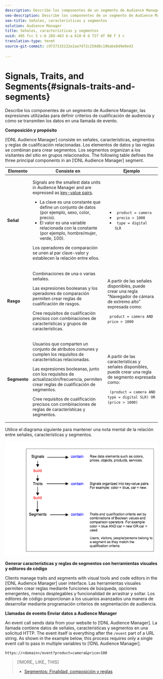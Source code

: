 ```yaml
---
description: Describe los componentes de un segmento de Audience Manager, las expresiones utilizadas para definir criterios de cualificación de audiencia y cómo se transmiten los datos en una llamada de evento.
seo-description: Describe los componentes de un segmento de Audience Manager, las expresiones utilizadas para definir criterios de cualificación de audiencia y cómo se transmiten los datos en una llamada de evento.
seo-title: Señales, características y segmentos
solution: Audience Manager
title: Señales, características y segmentos
uuid: 485 fcc 5 c-b 289-463 b-a 610-0 d 727 df 90 f 3 c
translation-type: tm+mt
source-git-commit: c9737315132e2ae7d72c250d8c196abe8d9e0e43

---
```



# Signals, Traits, and Segments{#signals-traits-and-segments}

Describe los componentes de un segmento de Audience Manager, las expresiones utilizadas para definir criterios de cualificación de audiencia y cómo se transmiten los datos en una llamada de evento.

<!-- 

c_signal_trait_segment.xml

 -->

**Composición y propósito**

[!DNL Audience Manager] consiste en señales, características, segmentos y reglas de cualificación relacionadas. Los elementos de datos y las reglas se combinan para crear segmentos. Los segmentos organizan a los visitantes del sitio en grupos relacionados. The following table defines the three principal components in an [!DNL Audience Manager] segment.

<table id="table_E8373A01C3414C42B4983A59BF0F0669"> 
 <thead> 
  <tr> 
   <th colname="col1" class="entry"> Elemento </th> 
   <th colname="col2" class="entry"> Consiste en </th> 
   <th colname="col3" class="entry"> Ejemplo </th> 
  </tr>
 </thead>
 <tbody> 
  <tr> 
   <td colname="col1"><b>Señal</b> </td> 
   <td colname="col2"> <p>Signals are the smallest data units in <span class="keyword"> Audience Manager</span> and are expressed as <a href="../reference/key-value-pairs-explained.md"> key-value pairs</a>. </p> 
    <ul id="ul_728347E325284B9FA0B4E05DE8CF4570"> 
     <li id="li_89574A3B4A734726AD43405AE6D85FF5">La clave es una constante que define un conjunto de datos (por ejemplo, sexo, color, precio). </li> 
     <li id="li_D35601B33EE24EC5857F45D9577254D4">El valor es una variable relacionada con la constante (por ejemplo, hombre/mujer, verde, 100). </li> 
    </ul> <p>Los operadores de comparación se unen al par clave-valor y establecen la relación entre ellos. </p> </td> 
   <td colname="col3"> 
    <ul id="ul_A6D8D30A37C94437A7BF38736C6F8556"> 
     <li id="li_74C87C34FA254783AC0DEBBC69B35AC4"><code> product = camera</code> </li> 
     <li id="li_C1727B9136024E56B60374597A7DCA00"><code> precio &gt; 1000</code> </li> 
     <li id="li_B2E7798768EE444AB978F3F27B0BC0B5"><code> type = digital SLR</code> </li> 
    </ul> </td> 
  </tr> 
  <tr> 
   <td colname="col1"><b>Rasgo</b> </td> 
   <td colname="col2"> <p>Combinaciones de una o varias señales. </p> <p>Las expresiones booleanas y los operadores de comparación permiten crear reglas de cualificación de rasgos. </p> <p>Cree requisitos de cualificación precisos con combinaciones de características y grupos de características. </p> </td> 
   <td colname="col3"> <p>A partir de las señales disponibles, puede crear una regla "Navegador de cámara de extremo alto" expresada como: </p> <p><code> product = camera AND price &gt; 1000</code> </p> </td> 
  </tr> 
  <tr> 
   <td colname="col1"><b>Segmento</b> </td> 
   <td colname="col2"> <p>Usuarios que comparten un conjunto de atributos comunes y cumplen los requisitos de características relacionadas. </p> <p>Las expresiones booleanas, junto con los requisitos de actualización/frecuencia, permiten crear reglas de cualificación de segmentos. </p> <p>Cree requisitos de cualificación precisos con combinaciones de reglas de características y segmentos. </p> </td> 
   <td colname="col3"> <p>A partir de las características y señales disponibles, puede crear una regla de segmento expresada como: </p> <p><code> (product = camera AND type = digital SLR) OR (price &gt; 1000)</code> </p> </td> 
  </tr> 
 </tbody> 
</table>

Utilice el diagrama siguiente para mantener una nota mental de la relación entre señales, características y segmentos.

![](assets/signals-traits-segments.png)

**Generar características y reglas de segmentos con herramientas visuales y editores de código**

Clients manage traits and segments with visual tools and code editors in the [!DNL Audience Manager] user interface. Las herramientas visuales permiten crear reglas mediante funciones de búsqueda, opciones emergentes, menús desplegables y funcionalidad de arrastrar y soltar. Los editores de código proporcionan a los usuarios avanzados una manera de desarrollar mediante programación criterios de segmentación de audiencia.

**Llamadas de evento Enviar datos a Audience Manager**

An event call sends data from your website to [!DNL Audience Manager]. La llamada contiene datos de señales, características y segmentos en una solicitud HTTP. The event itself is everything after the `/event` part of a URL string. As shown in the example below, this process requires only a single event call to pass in multiple variables to [!DNL Audience Manager].

```
https://<domain>/event?product=camera&price>100
```

>[!MORE_ LIKE_ THIS]
>
>* [Segmentos: Finalidad, composición y reglas](../features/segments/segments-purpose.md)

